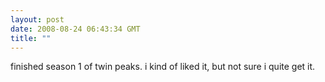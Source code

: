 ```yaml
---
layout: post
date: 2008-08-24 06:43:34 GMT
title: ""
---
```

finished season 1 of twin peaks. i kind of liked it, but not sure i quite get it.